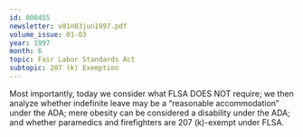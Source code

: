 ```yaml
---
id: 000455
newsletter: v01n03jun1997.pdf
volume_issue: 01-03
year: 1997
month: 6
topic: Fair Labor Standards Act
subtopic: 207 (k) Exemption
---
```


Most importantly, today we consider what FLSA DOES NOT require; we then analyze whether indefinite leave may be a “reasonable accommodation” under the ADA; mere obesity can be considered a disability under the ADA; and whether paramedics and firefighters are 207 (k)-exempt under FLSA.
